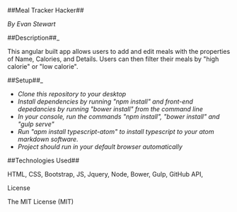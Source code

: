 ##Meal Tracker Hacker##

_By Evan Stewart_

##Description##_

This angular built app allows users to add and edit meals with the properties of Name, Calories, and Details.  Users can then filter their meals by "high calorie" or "low calorie".

##Setup##_

* _Clone this repository to your desktop_
* _Install dependencies by running "npm install" and front-end depedancies by running "bower install" from the command line_
* _In your console, run the commands "npm install", "bower install" and "gulp serve"_
* _Run "apm install typescript-atom" to install typescript to your atom markdown software._
* _Project should run in your default browser automatically_

##Technologies Used##

HTML, CSS, Bootstrap, JS, Jquery, Node, Bower, Gulp, GitHub API,

License

The MIT License (MIT)
